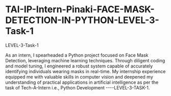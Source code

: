 # TAI-IP-Intern-Pinaki-FACE-MASK-DETECTION-IN-PYTHON-LEVEL-3-Task-1
LEVEL-3-Task-1


As an intern, I spearheaded a Python project focused on Face Mask Detection, leveraging machine learning techniques. Through diligent coding and model tuning, I engineered a robust system capable of accurately identifying individuals wearing masks in real-time. My internship experience equipped me with valuable skills in computer vision and deepened my understanding of practical applications in artificial intelligence as per the task of Tech-A-Intern i.e., Python Development ----LEVEL-3-TASK-1.
